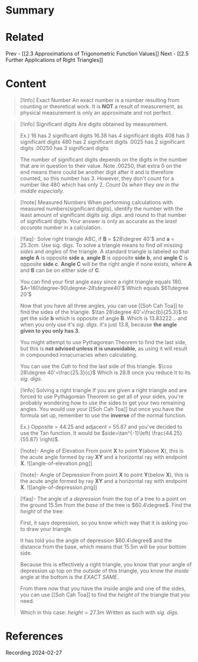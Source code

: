 # Summary
# Related
Prev - [[2.3 Approximations of Trigonometric Function Values]]
Next - [[2.5 Further Applications of Right Triangles]]
# Content

>[!info] Exact Number
>An exact number is a number resulting from counting or theoretical work. It is **NOT** a result of measurement, as physical measurement is only an approximate and not perfect.

>[!info] Significant digits
>Are digits obtained by measurement.
>
>Ex.) 16 has 2 significant digits
>16.38 has 4 significant digits
>408 has 3 significant digits
>480 has 2 significant digits
>.0025 has 2 significant digits
>.00250 has 3 significant digits
>
>The number of significant digits depends on the digits in the number that are in question to their value. Note .00250, that extra 0 on the end means there could be another digit after it and is therefore counted, so this number has 3. However, they don't count for a number like 480 which has only 2. _Count 0s when they are in the middle especially._

>[!note] Measured Numbers
>When performing calculations with measured numbers(significant digits), identify the number with the least amount of significant digits _sig. digs._ and round to that number of significant digits. Your answer is only as accurate as the _least accurate_ number in a calculation.

>[!faq]- Solve right triangle ABC, if __B__ = $28\degree 40'$ and __a__ = $25.3cm$. Use sig. digs.
>To solve a triangle means to find _all_ missing _sides_ and _angles_ of the triangle. A standard triangle is labeled so that __angle A__ is opposite __side a__, __angle B__ is opposite __side b__, and __angle C__ is opposite __side c__. __Angle C__ will be the right angle if none exists, where **A** and **B** can be on either side of **C**.
>
>You can find your first angle easy since a right triangle equals 180.
>$A=180\degree-90\degree-28\degree40'$ Which equals $61\degree 20'$
>
>Now that you have all three angles, you can use [[Soh Cah Toa]] to find the sides of the triangle.
>$\tan 28\degree 40'=\frac{b}{25.3}$ to get the side __b__ which is opposite of angle __B__.
>Which is 13.83222... and when you only use it's _sig. digs._ it's just 13.8, because __the angle given to you only has 3.__
>
>You might attempt to use Pythagorean Theorem to find the last side, but this is **not advised unless it is unavoidable**, as using it will result in compounded innacurracies when calculating.
>
>You can use the _Cah_ to find the last side of this triangle.
>$\cos 28\degree 40'=\frac{25.3}{c}$
>Which is 28.8 once you reduce it to its _sig. digs._

>[!info] Solving a right triangle
>If you are given a right triangle and are forced to use Pythagorean Theorem so get all of your sides, you're probably wondering how to use the sides to get your two remaining angles.
>You would use your [[Soh Cah Toa]] but once you have the formula set up, remember to use the **inverse** of the normal function.
>
>Ex.) Opposite = 44.25 and adjacent = 55.87 and you've decided to use the Tan function. It would be $side=\tan^{-1}\left( \frac{44.25}{55.87} \right)$.

>[!note]- Angle of Elevation
>From point __X__ to point __Y__(above __X__), this is the acute angle formed by ray __XY__ and a horizontal ray with endpoint __X__.
>![[angle-of-elevation.png]]

>[!note]- Angle of Depression
>From point __X__ to point __Y__(below __X__), this is the acute angle formed by ray __XY__ and a horizontal ray with endpoint __X__.
>![[angle-of-depression.png]]

>[!faq]- The angle of a _depression_ from the top of a tree to a point on the ground 15.5m from the _base_ of the tree is $60.4\degree$. Find the _height_ of the tree:
>
>First, it says depression, so you know which way that it is asking you to draw your triangle.
>
>It has told you the angle of depression $60.4\degree$ and the distance from the base, which means that 15.5m will be your bottom side.
>
>Because this is effectively a right triangle, you know that your angle of depression up top on the _outside_ of this triangle, you know the _inside_ angle at the bottom is the _EXACT SAME_.
>
>From there now that you have the inside angle and one of the sides, you can use [[Soh Cah Toa]] to find the _height_ of the triangle that you need.
>
>Which in this case: $height=27.3m$ Written as such with _sig. digs._

# References

Recording 2024-02-27